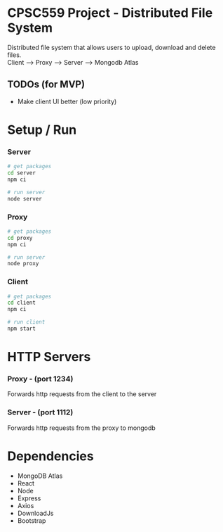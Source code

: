 # CPSC559 Project - Distributed File System

Distributed file system that allows users to upload, download and delete files.  
Client --> Proxy --> Server --> Mongodb Atlas

## TODOs (for MVP)
- Make client UI better (low priority)

# Setup / Run
### Server
```bash
# get packages
cd server
npm ci

# run server
node server
```

### Proxy
```bash
# get packages
cd proxy
npm ci

# run server
node proxy
```

### Client
```bash
# get packages
cd client
npm ci

# run client
npm start
```

# HTTP Servers
### Proxy - (port 1234)
Forwards http requests from the client to the server

### Server - (port 1112)
Forwards http requests from the proxy to mongodb

# Dependencies
- MongoDB Atlas
- React
- Node
- Express
- Axios
- DownloadJs
- Bootstrap